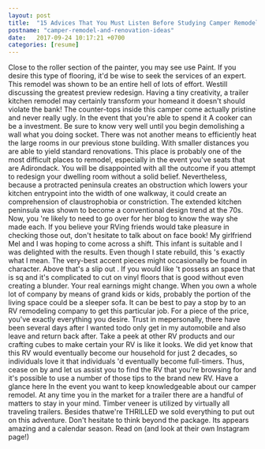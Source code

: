 ```yaml
---
layout: post
title:  "15 Advices That You Must Listen Before Studying Camper Remodel And Renovation Ideas"
postname: "camper-remodel-and-renovation-ideas"
date:   2017-09-24 10:17:21 +0700
categories: [resume]
---
```

Close to the roller section of the painter, you may see use Paint. If you desire this type of flooring, it'd be wise to seek the services of an expert. This remodel was shown to be an entire hell of lots of effort. Westill discussing the greatest preview redesign. Having a tiny creativity, a trailer kitchen remodel may certainly transform your homeand it doesn't should violate the bank! The counter-tops inside this camper come actually pristine and never really ugly. In the event that you're able to spend it A cooker can be a investment. Be sure to know very well until you begin demolishing a wall what you doing socket. There was not another means to efficiently heat the large rooms in our previous stone building. With smaller distances you are able to yield standard renovations. This place is probably one of the most difficult places to remodel, especially in the event you've seats that are Adirondack. You will be disappointed with all the outcome if you attempt to redesign your dwelling room without a solid belief. Nevertheless, because a protracted peninsula creates an obstruction which lowers your kitchen entrypoint into the width of one walkway, it could create an comprehension of claustrophobia or constriction. The extended kitchen peninsula was shown to become a conventional design trend at the 70s. Now, you 're likely to need to go over for her blog to know the way she made each. If you believe your RVing friends would take pleasure in checking those out, don't hesitate to talk about on face book! My girlfriend Mel and I was hoping to come across a shift. This infant is suitable and I was delighted with the results. Even though I state rebuild, this 's exactly what I mean. The very-best accent pieces might occasionally be found in character. Above that's a slip out . If you would like 't possess an space that is sq and it's complicated to cut on vinyl floors that is good without even creating a blunder. Your real earnings might change. When you own a whole lot of company by means of grand kids or kids, probably the portion of the living space could be a sleeper sofa. It can be best to pay a stop by to an RV remodeling company to get this particular job. For a piece of the price, you've exactly everything you desire. Trust in mepersonally, there have been several days after I wanted todo only get in my automobile and also leave and return back after. Take a peek at other RV products and our crafting cubes to make certain your RV is like it looks. We did yet know that this RV would eventually become our household for just 2 decades, so individuals love it that individuals 'd eventually become full-timers. Thus, cease on by and let us assist you to find the RV that you're browsing for and it's possible to use a number of those tips to the brand new RV. Have a glance here In the event you want to keep knowledgeable about our camper remodel. At any time you in the market for a trailer there are a handful of matters to stay in your mind. Timber veneer is utilized by virtually all traveling trailers. Besides thatwe're THRILLED we sold everything to put out on this adventure. Don't hesitate to think beyond the package. Its appears amazing and a calendar season. Read on (and look at their own Instagram page!)
